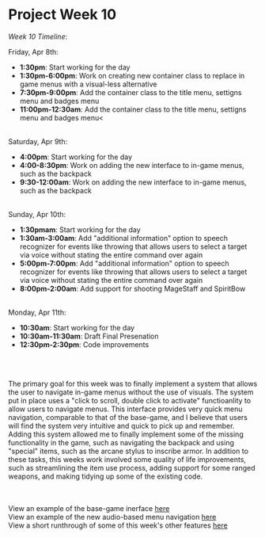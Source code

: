 <h1>Project Week 10</h1>

<i>Week 10 Timeline</i>: 
<br>

Friday, Apr 8th: 
<ul>
  <li><b>1:30pm</b>: Start working for the day</li>
  <li><b>1:30pm-6:00pm</b>: Work on creating new container class to replace in game menus with a visual-less alternative</li>
  <li><b>7:30pm-9:00pm</b>: Add the container class to the title menu, settigns menu and badges menu</li>
  <li><b>11:00pm-12:30am</b>: Add the container class to the title menu, settigns menu and badges menu<</li>
 
</ul>
<br>
Saturday, Apr 9th: 
<ul>
  <li><b>4:00pm</b>: Start working for the day</li>
  <li><b>4:00-8:30pm</b>: Work on adding the new interface to in-game menus, such as the backpack</li>
  <li><b>9:30-12:00am</b>: Work on adding the new interface to in-game menus, such as the backpack</li>
</ul>
<br>
Sunday, Apr 10th: 
<ul>
  <li><b>1:30pmam</b>: Start working for the day</li>
  <li><b>1:30am-3:00am</b>: Add "additional information" option to speech recognizer for events like throwing that allows users to select a target via voice without stating the entire command over again </li>
  <li><b>5:00pm-7:00pm</b>: Add "additional information" option to speech recognizer for events like throwing that allows users to select a target via voice without stating the entire command over again</li>
  <li><b>8:00pm-2:00am</b>: Add support for shooting MageStaff and SpiritBow</li>
</ul>
<br>
Monday, Apr 11th: 
<ul>
  <li><b>10:30am</b>: Start working for the day</li>
  <li><b>10:30am-11:30am</b>: Draft Final Presenation</li>
  <li><b>12:30pm-2:30pm</b>: Code improvements</li>
 </ul>

 <br>
 <br>
 
 <p>
The primary goal for this week was to finally implement a system that allows the user to navigate in-game menus without the use of visuals. The system put in place uses a "click to scroll, double click to activate" functioanlity to allow users to navigate menus. 
This interface provides very quick menu navigation, comparable to that of the base-game, and I believe that users will find the system very intuitive and quick to pick up and remember. Adding this system allowed me to finally implement some of the missing functionality in the game, 
  such as navigating the backpack and using "special" items, such as the arcane stylus to inscribe armor. In addition to these tasks, this weeks work involved some quality of life improvements, such as streamlining the item use process, adding support for some ranged weapons, and 
  making tidying up some of the existing code.  
</p>


<br>
<br>
View an example of the base-game inerface <a href="https://drive.google.com/file/d/1IJkhWlTSfpbBXmZ-Ivpymt8EgmHAPns5/view?usp=sharing">here</a>
<br>
View an example of the new audio-based menu navigation <a href="https://drive.google.com/file/d/1ItwP1-yPCv7jqQ3UEzMXz_pm82X9CHPP/view?usp=sharing">here</a>
<br>
View a short runthrough of some of this week's other features <a href="">here</a>
